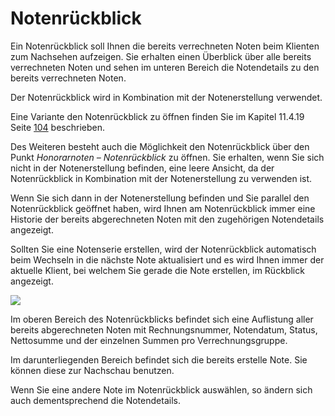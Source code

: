# Notenrückblick

Ein Notenrückblick soll Ihnen die bereits verrechneten Noten beim
Klienten zum Nachsehen aufzeigen. Sie erhalten einen Überblick über alle
bereits verrechneten Noten und sehen im unteren Bereich die Notendetails
zu den bereits verrechneten Noten.

Der Notenrückblick wird in Kombination mit der Notenerstellung
verwendet.

Eine Variante den Notenrückblick zu öffnen finden Sie im Kapitel 11.4.19
Seite [104](#notenrückblick) beschrieben.

Des Weiteren besteht auch die Möglichkeit den Notenrückblick über den
Punkt *Honorarnoten – Notenrückblick* zu öffnen. Sie erhalten, wenn Sie
sich nicht in der Notenerstellung befinden, eine leere Ansicht, da der
Notenrückblick in Kombination mit der Notenerstellung zu verwenden ist.

Wenn Sie sich dann in der Notenerstellung befinden und Sie parallel den
Notenrückblick geöffnet haben, wird Ihnen am Notenrückblick immer eine
Historie der bereits abgerechneten Noten mit den zugehörigen
Notendetails angezeigt.

Sollten Sie eine Notenserie erstellen, wird der Notenrückblick
automatisch beim Wechseln in die nächste Note aktualisiert und es wird
Ihnen immer der aktuelle Klient, bei welchem Sie gerade die Note
erstellen, im Rückblick angezeigt.


![](<img/image331.png>)

Im oberen Bereich des Notenrückblicks befindet sich eine Auflistung
aller bereits abgerechneten Noten mit Rechnungsnummer, Notendatum,
Status, Nettosumme und der einzelnen Summen pro Verrechnungsgruppe.

Im darunterliegenden Bereich befindet sich die bereits erstelle Note.
Sie können diese zur Nachschau benutzen.

Wenn Sie eine andere Note im Notenrückblick auswählen, so ändern sich
auch dementsprechend die Notendetails.
